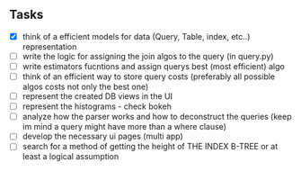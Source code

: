 ## Tasks

- [x] think of a efficient models for data (Query, Table, index, etc..) representation
- [ ] write the logic for assigning the join algos to the query (in query.py)
- [ ] write estimators fucntions and assign querys best (most efficient) algo
- [ ] think of an efficient way to store query costs (preferably all possible algos costs not only the best one)
- [ ] represent the created DB views in the UI
- [ ] represent the histograms - check bokeh
- [ ] analyze how the parser works and how to deconstruct the queries (keep im mind a query might have more than a where clause)
- [ ] develop the necessary ui pages (multi app)
- [ ] search for a method of getting the height of THE INDEX B-TREE  or at least a logical assumption
